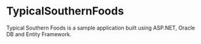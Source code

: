 # TypicalSouthernFoods
Typical Southern Foods is a sample application built using ASP.NET, Oracle DB and Entity Framework.
